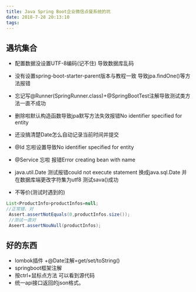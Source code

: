 ```yaml
---
title: Java Spring Boot企业微信点餐系统的坑
date: 2018-7-28 20:13:10
tags:
---
```



## 遇坑集合
- 配置数据没设置UTF-8编码(记不住) 导致数据库乱码
- 没有设置spring-boot-starter-parent版本与教程一致  导致jpa.findOne()等方法报错
- 忘记写@Runner(SpringRunner.class)+@SpringBootTest注解导致测试类方法一直不成功
- 删除啦默认构造函数导致jpa默写方法失效报错No identifier specified for entity
- 还没搞清楚Date怎么自动记录当前时间并提交
- @Id 忘啦设置导致No identifier specified for entity
- @Service 忘啦 报错Error creating bean with name
- java.util.Date 测试报错could not execute statement  换成java.sql.Date 并在数据库端更改字符集为utf8 测试sava()成功

- 不等价(测试时遇到的)
```java
List<ProductInfo>productInfos=null;
//正常错、对
 Assert.assertNotEquals(0,productInfos.size());
 //测试一直对
 Aseert.assertNouNull(productInfos);

```

## 好的东西
- lombok插件 +@Date注解=get/set/toString()
- springboot框架注解
- 按ctrl+鼠标点方法 可以看到源代码
- 统一api接口返回的json格式。
